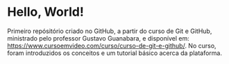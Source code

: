 # Hello, World!
Primeiro repósitório criado no GitHub, a partir do curso de Git e GitHub, ministrado pelo professor Gustavo Guanabara, e disponível em: https://www.cursoemvideo.com/curso/curso-de-git-e-github/.
No curso, foram introduzidos os conceitos e um tutorial básico acerca da plataforma.
